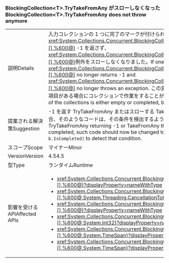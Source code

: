### <a name="blockingcollectionlttgttrytakefromany-does-not-throw-anymore"></a><span data-ttu-id="4bc55-101">BlockingCollection&lt;T&gt;.TryTakeFromAny がスローしなくなった</span><span class="sxs-lookup"><span data-stu-id="4bc55-101">BlockingCollection&lt;T&gt;.TryTakeFromAny does not throw anymore</span></span>

|   |   |
|---|---|
|<span data-ttu-id="4bc55-102">説明</span><span class="sxs-lookup"><span data-stu-id="4bc55-102">Details</span></span>|<span data-ttu-id="4bc55-103">入力コレクションの 1 つに完了のマークが付けられた場合、<xref:System.Collections.Concurrent.BlockingCollection%601.TryTakeFromAny(System.Collections.Concurrent.BlockingCollection{%600}[],%600@)> -1 を返さず、<xref:System.Collections.Concurrent.BlockingCollection%601.TakeFromAny(System.Collections.Concurrent.BlockingCollection{%600}[],%600@)>例外をスローしなくなりました。</span><span class="sxs-lookup"><span data-stu-id="4bc55-103">If one of the input collections is marked completed, <xref:System.Collections.Concurrent.BlockingCollection%601.TryTakeFromAny(System.Collections.Concurrent.BlockingCollection{%600}[],%600@)> no longer returns -1 and <xref:System.Collections.Concurrent.BlockingCollection%601.TakeFromAny(System.Collections.Concurrent.BlockingCollection{%600}[],%600@)> no longer throws an exception.</span></span> <span data-ttu-id="4bc55-104">この変更の結果、コレクションの 1 つが空であったり完了していても、他のコレクションに取得できる項目がある場合にコレクションで作業をすることができるようになりました。</span><span class="sxs-lookup"><span data-stu-id="4bc55-104">This change makes it possible to work with collections when one of the collections is either empty or completed, but the other collection still has items that can be retrieved.</span></span>|
|<span data-ttu-id="4bc55-105">提案される解決策</span><span class="sxs-lookup"><span data-stu-id="4bc55-105">Suggestion</span></span>|<span data-ttu-id="4bc55-106">-1 を返す TryTakeFromAny またはスローする TakeFromAny が制御フロー目的で使用されていた場合、ブロッキング コレクションが完了する場合、そのようなコードは、その条件を検出するように <code>.Any(b =&gt; b.IsCompleted)</code> を使用するように変更される必要があります。</span><span class="sxs-lookup"><span data-stu-id="4bc55-106">If TryTakeFromAny returning -1 or TakeFromAny throwing were used for control-flow purposes in cases of a blocking collection being completed, such code should now be changed to use <code>.Any(b =&gt; b.IsCompleted)</code> to detect that condition.</span></span>|
|<span data-ttu-id="4bc55-107">スコープ</span><span class="sxs-lookup"><span data-stu-id="4bc55-107">Scope</span></span>|<span data-ttu-id="4bc55-108">マイナー</span><span class="sxs-lookup"><span data-stu-id="4bc55-108">Minor</span></span>|
|<span data-ttu-id="4bc55-109">Version</span><span class="sxs-lookup"><span data-stu-id="4bc55-109">Version</span></span>|<span data-ttu-id="4bc55-110">4.5</span><span class="sxs-lookup"><span data-stu-id="4bc55-110">4.5</span></span>|
|<span data-ttu-id="4bc55-111">型</span><span class="sxs-lookup"><span data-stu-id="4bc55-111">Type</span></span>|<span data-ttu-id="4bc55-112">ランタイム</span><span class="sxs-lookup"><span data-stu-id="4bc55-112">Runtime</span></span>|
|<span data-ttu-id="4bc55-113">影響を受ける API</span><span class="sxs-lookup"><span data-stu-id="4bc55-113">Affected APIs</span></span>|<ul><li><xref:System.Collections.Concurrent.BlockingCollection%601.TakeFromAny(System.Collections.Concurrent.BlockingCollection{%600}[],%600@)?displayProperty=nameWithType></li><li><xref:System.Collections.Concurrent.BlockingCollection%601.TakeFromAny(System.Collections.Concurrent.BlockingCollection{%600}[],%600@,System.Threading.CancellationToken)?displayProperty=nameWithType></li><li><xref:System.Collections.Concurrent.BlockingCollection%601.TryTakeFromAny(System.Collections.Concurrent.BlockingCollection{%600}[],%600@)?displayProperty=nameWithType></li><li><xref:System.Collections.Concurrent.BlockingCollection%601.TryTakeFromAny(System.Collections.Concurrent.BlockingCollection{%600}[],%600@,System.Int32)?displayProperty=nameWithType></li><li><xref:System.Collections.Concurrent.BlockingCollection%601.TryTakeFromAny(System.Collections.Concurrent.BlockingCollection{%600}[],%600@,System.TimeSpan)?displayProperty=nameWithType></li><li><xref:System.Collections.Concurrent.BlockingCollection%601.TryTakeFromAny(System.Collections.Concurrent.BlockingCollection{%600}[],%600@,System.TimeSpan)?displayProperty=nameWithType></li></ul>|

